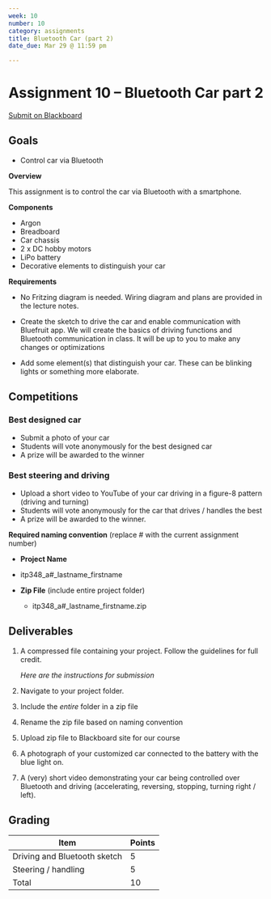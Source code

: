 ```yaml
---
week: 10
number: 10
category: assignments
title: Bluetooth Car (part 2)
date_due: Mar 29 @ 11:59 pm

---
```

Assignment 10 – Bluetooth Car part 2
============================

[Submit on Blackboard](https://blackboard.usc.edu/)

Goals
-----

-   Control car via Bluetooth

**Overview**

This assignment is to control the car via Bluetooth with a smartphone.

**Components**

-   Argon
-   Breadboard
-   Car chassis
-   2 x DC hobby motors
-   LiPo battery
-   Decorative elements to distinguish your car

**Requirements**

-   No Fritzing diagram is needed. Wiring diagram and plans are provided in the
    lecture notes.

-   Create the sketch to drive the car and enable communication with Bluefruit
    app. We will create the basics of driving functions and Bluetooth
    communication in class. It will be up to you to make any changes or
    optimizations

-   Add some element(s) that distinguish your car. These can be blinking lights
    or something more elaborate.

## Competitions

### **Best designed car**

-   Submit a photo of your car
-   Students will vote anonymously for the best designed car
-   A prize will be awarded to the winner

### **Best steering and driving**

-   Upload a short video to YouTube of your car driving in a figure-8 pattern (driving and turning)
-   Students will vote anonymously for the car that drives / handles the best
-   A prize will be awarded to the winner.

**Required naming convention** (replace \# with the current assignment number)

-   **Project Name**
-   itp348_a\#_lastname_firstname
    
-   **Zip File** (include entire project folder)

    -   itp348_a\#_lastname_firstname.zip

Deliverables
------------

1.  A compressed file containing your project. Follow the guidelines for full
    credit.

    *Here are the instructions for submission*

2.  Navigate to your project folder.

3.  Include the *entire* folder in a zip file

4.  Rename the zip file based on naming convention

5.  Upload zip file to Blackboard site for our course

6.  A photograph of your customized car connected to the battery with the blue light on.

7.  A (very) short video demonstrating your car being controlled over Bluetooth and driving (accelerating, reversing, stopping, turning right / left).

Grading
-------

| Item                         | Points |
| ---------------------------- | ------ |
| Driving and Bluetooth sketch | 5      |
| Steering / handling          | 5      |
| Total                        | 10     |
